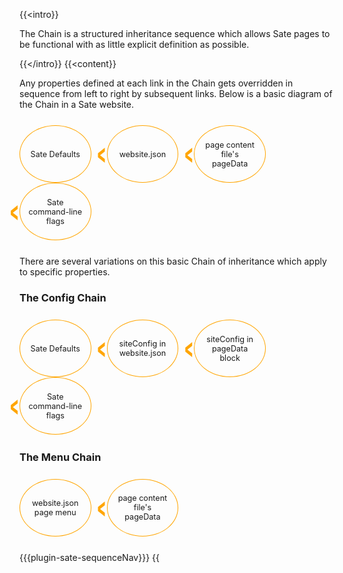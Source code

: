 {{<intro}}

The Chain is a structured inheritance sequence which allows Sate pages to be functional with as little explicit definition as possible.

{{</intro}}
{{<content}}

Any properties defined at each link in the Chain gets overridden in sequence from left to right by subsequent links. Below is a basic diagram of the Chain in a Sate website.

<ol class="the-chain-diagram">
    <li><span>Sate Defaults</span></li>
    <li><span>website.json</span></li>
    <li><span>page content file's pageData</span></li>
    <li><span>Sate command-line flags</span></li>
</ol>

There are several variations on this basic Chain of inheritance which apply to specific properties.

### The Config Chain

<ol class="the-chain-diagram">
    <li><span>Sate Defaults</span></li>
    <li><span>siteConfig in website.json</span></li>
    <li><span>siteConfig in pageData block</span></li>
    <li><span>Sate command-line flags</span></li>
</ol>


### The Menu Chain

<ol class="the-chain-diagram">
    <li><span>website.json page menu</span></li>
    <li><span>page content file's pageData</span></li>
</ol>
<!-- <div class="content-footer">next: <a href="/docs/using-sate" class="next">Using Sate</a></div> -->
    {{{plugin-sate-sequenceNav}}}
<style type="text/css" media="screen">
    .the-chain-diagram {
        margin: 2em 0;
        padding: 0;
    }
    .the-chain-diagram::after {
        content: "";
        display: block;
        clear: left;
    }
    .the-chain-diagram li {
        position: relative;
        display: table;
        float: left;
        width: 125px;
        height: 100px;
        border: orange 1px solid;
        margin-right: 2em;
        border-radius: 50%;
    }
    .the-chain-diagram li > span {
        padding: 0.5em 1em;
        display: table-cell;
        vertical-align: middle;
        text-align: center;
    }
    .the-chain-diagram li::before {
        content: "\2039";
        font-family: "Helvetica Neue", "Arial Narrow", "Helvetica", "Arial", serif;
        position: absolute;
        font-size: 5rem;
        font-weight: 100;
        top: 0;
        left: -1.5rem;
        color: orange;
        line-height: 80px;
    }
    .the-chain-diagram li:first-child::before {
        content: none;
    }
    @media (max-width: 960px) {
      .the-chain-diagram {
        zoom: 90%;
      }
    }
    @media (max-width: 900px) {
      .the-chain-diagram {
        zoom: 80%;
      }
    }
    @media (max-width: 850px) {
        .the-chain-diagram {
          zoom: 1;
        }
        .the-chain-diagram li {
            float: none;
            width: 200px;
            height: 60px;
            margin-right: 0;
            margin-bottom: 2em;
        }
        .the-chain-diagram li::before {
            content: "\2039";
            font-family: "Helvetica Neue", "Arial Narrow", "Helvetica", "Arial", serif;
            position: absolute;
            font-size: 5rem;
            font-weight: 100;
            top: -1.5rem;
            left: 1rem;
            right: 0;
            text-align: center;
            color: orange;
            line-height: 1rem;
            -webkit-transform: rotate(90deg);
        }
    }
</style>
{{</content}}